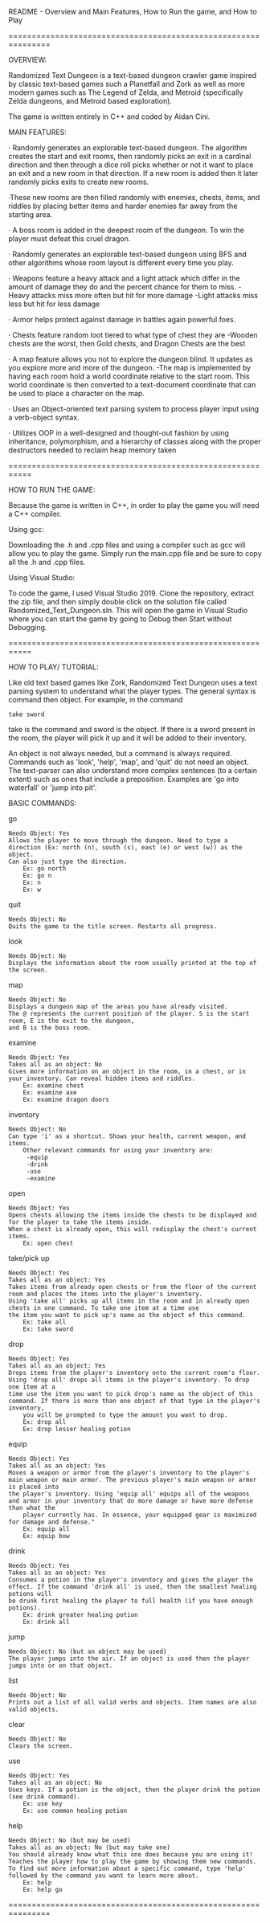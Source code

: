 README - Overview and Main Features, How to Run the game, and How to Play

===============================================================

OVERVIEW:

Randomized Text Dungeon is a text-based dungeon crawler game inspired by classic text-based games such a Planetfall and Zork as well as more modern games such as 
The Legend of Zelda, and Metroid (specifically Zelda dungeons, and Metroid based exploration). 

The game is written entirely in C++ and coded by Aidan Cini. 

MAIN FEATURES:

· Randomly generates an explorable text-based dungeon. The algorithm creates the start and exit rooms, then randomly picks an exit in a cardinal direction and 
 then through a dice roll picks whether or not it want to place an exit and a new room in that direction. If a new room is added then it later randomly picks 
 exits to create new rooms. 
 
·These new rooms are then filled randomly with enemies, chests, items, and riddles by placing better items and 
harder enemies far away from the starting area. 

· A boss room is added in the deepest room of the dungeon. To win the player must defeat this cruel dragon.

· Randomly generates an explorable text-based dungeon using BFS and other algorithms whose room 
layout is different every time you play.

· Weapons feature a heavy attack and a light attack which differ in the amount of damage they do and the percent chance for them to miss.
	-Heavy attacks miss more often but hit for more damage
	-Light attacks miss less but hit for less damage
	
· Armor helps protect against damage in battles again powerful foes.

· Chests feature random loot tiered to what type of chest they are
	-Wooden chests are the worst, then Gold chests, and Dragon Chests are the best
	
· A map feature allows you not to explore the dungeon blind. It updates as you explore more and more of the dungeon. 
	-The map is implemented by having each room hold a world coordinate relative to the start room. This world coordinate is then converted to a text-document 
   coordinate that can be used to place a character on the map.
   
· Uses an Object-oriented text parsing system to process player input using a verb-object syntax. 

· Utilizes OOP in a well-designed and thought-out fashion by using inheritance, polymorphism, and a 
hierarchy of classes along with the proper destructors needed to reclaim heap memory taken

===========================================================

HOW TO RUN THE GAME:

Because the game is written in C++, in order to play the game you will need a C++ compiler. 

Using gcc:

Downloading the .h and .cpp files and using a compiler such as gcc will allow you to play the game. Simply run the main.cpp file and be sure to copy all the 
.h and .cpp files.

Using Visual Studio:

To code the game, I used Visual Studio 2019. Clone the repository, extract the zip file, and then simply double click on the solution file called 
Randomized_Text_Dungeon.sln. This will open the game in Visual Studio where you can start the game by going to Debug then Start without Debugging.

===========================================================

HOW TO PLAY/ TUTORIAL:

Like old text based games like Zork, Randomized Text Dungeon uses a text parsing system to understand what the player types. The general syntax is 
command then object. For example, in the command

	take sword

take is the command and sword is the object. If there is a sword present in the room, the player will pick it up and it will be added to their inventory.

An object is not always needed, but a command is always required. Commands such as 'look', 'help', 'map', and 'quit' do not need an object. The text-parser 
can also understand more complex sentences (to a certain extent) such as ones that include a preposition. Examples are 'go into waterfall' or 'jump into pit'. 


BASIC COMMANDS:

go

	Needs Object: Yes
	Allows the player to move through the dungeon. Need to type a direction (Ex: north (n), south (s), east (e) or west (w)) as the object. 
	Can also just type the direction.
		Ex: go north
		Ex: go n
		Ex: n
		Ex: w

quit

	Needs Object: No
	Quits the game to the title screen. Restarts all progress.

look

	Needs Object: No
	Displays the information about the room usually printed at the top of the screen.
	
map

	Needs Object: No
	Displays a dungeon map of the areas you have already visited.
	The @ represents the current position of the player. S is the start room, E is the exit to the dungeon, 
	and B is the boss room.
	
	
examine

	Needs Object: Yes
	Takes all as an object: No
	Gives more information on an object in the room, in a chest, or in your inventory. Can reveal hidden items and riddles.
		Ex: examine chest
		Ex: examine axe
		Ex: examine dragon doors
	
	
inventory

	Needs Object: No
	Can type 'i' as a shortcut. Shows your health, current weapon, and items.
		Other relevant commands for using your inventory are:
		 -equip
		 -drink
		 -use
		 -examine
	
open

	Needs Object: Yes
	Opens chests allowing the items inside the chests to be displayed and for the player to take the items inside. 
	When a chest is already open, this will redisplay the chest's current items.
		Ex: open chest
	
	
take/pick up

	Needs Object: Yes
	Takes all as an object: Yes
	Takes items from already open chests or from the floor of the current room and places the items into the player's inventory. 
	Using 'take all' picks up all items in the room and in already open chests in one command. To take one item at a time use 
	the item you want to pick up's name as the object of this command.
		Ex: take all
		Ex: take sword
	
	
drop
	
	Needs Object: Yes
	Takes all as an object: Yes
	Drops items from the player's inventory onto the current room's floor. Using 'drop all' drops all items in the player's inventory. To drop one item at a 
  	time use the item you want to pick drop's name as the object of this command. If there is more than one object of that type in the player's inventory, 
        you will be prompted to type the amount you want to drop.
		Ex: drop all
		Ex: drop lesser healing potion
	
equip

	Needs Object: Yes
	Takes all as an object: Yes
	Moves a weapon or armor from the player's inventory to the player's main weapon or main armor. The previous player's main weapon or armor is placed into 
  	the player's inventory. Using 'equip all' equips all of the weapons and armor in your inventory that do more damage or have more defense than what the 
        player currently has. In essence, your equipped gear is maximized for damage and defense."
		Ex: equip all
		Ex: equip bow
	
drink
	
	Needs Object: Yes
	Takes all as an object: Yes
	Consumes a potion in the player's inventory and gives the player the effect. If the command 'drink all' is used, then the smallest healing potions will 
 	be drunk first healing the player to full health (if you have enough potions).
		Ex: drink greater healing potion
		Ex: drink all
	
jump

	Needs Object: No (but an object may be used)
	The player jumps into the air. If an object is used then the player jumps into or on that object.
	
list

	Needs Object: No
	Prints out a list of all valid verbs and objects. Item names are also valid objects.
	
clear

	Needs Object: No
	Clears the screen.
	
use

	Needs Object: Yes
	Takes all as an object: No
	Uses keys. If a potion is the object, then the player drink the potion (see drink command).
		Ex: use key
		Ex: use common healing potion
	
help

	Needs Object: No (but may be used)
	Takes all as an object: No (but may take one)
	You should already know what this one does because you are using it! Teaches the player how to play the game by showing them new commands. 
  	To find out more information about a specific command, type 'help' followed by the command you want to learn more about.
		Ex: help
		Ex: help go

===============================================================
